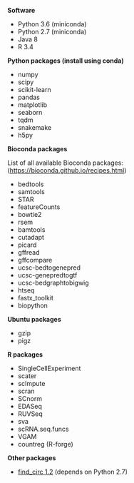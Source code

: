 **Software**

* Python 3.6 (miniconda)
* Python 2.7 (miniconda)
* Java 8
* R 3.4

**Python packages (install using conda)**
* numpy
* scipy
* scikit-learn
* pandas
* matplotlib
* seaborn
* tqdm
* snakemake
* h5py

**Bioconda packages**

List of all available Bioconda packages: (https://bioconda.github.io/recipes.html)

* bedtools
* samtools
* STAR
* featureCounts
* bowtie2
* rsem
* bamtools
* cutadapt
* picard
* gffread
* gffcompare
* ucsc-bedtogenepred
* ucsc-genepredtogtf
* ucsc-bedgraphtobigwig
* htseq
* fastx_toolkit
* biopython

**Ubuntu packages**
* gzip
* pigz

**R packages**
* SingleCellExperiment
* scater
* scImpute
* scran
* SCnorm
* EDASeq
* RUVSeq
* sva
* scRNA.seq.funcs
* VGAM
* countreg (R-forge)

**Other packages**
* [find_circ 1.2](https://github.com/marvin-jens/find_circ) (depends on Python 2.7)
